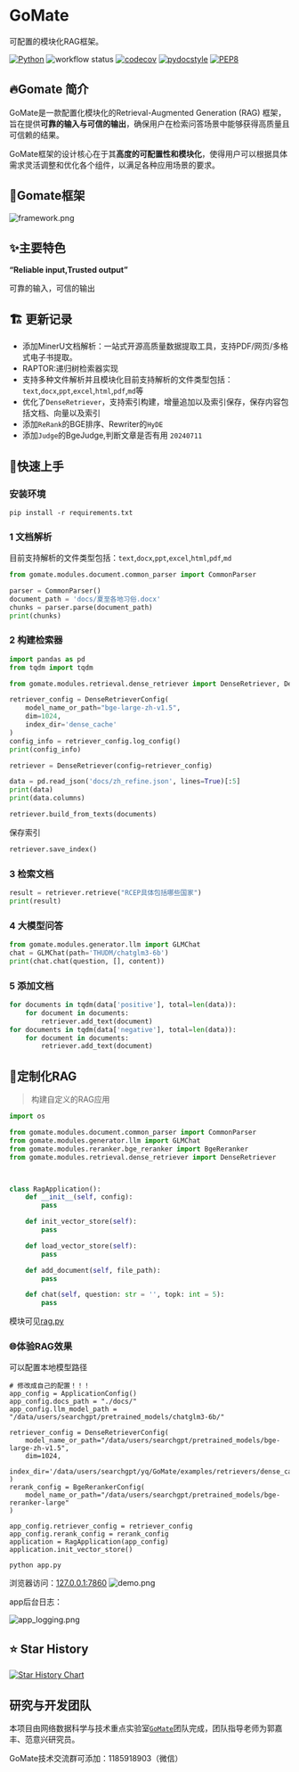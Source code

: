 # GoMate

可配置的模块化RAG框架。

[![Python](https://img.shields.io/badge/Python-3.10.0-3776AB.svg?style=flat)](https://www.python.org)
![workflow status](https://github.com/gomate-community/rageval/actions/workflows/makefile.yml/badge.svg)
[![codecov](https://codecov.io/gh/gomate-community/GoMate/graph/badge.svg?token=eG99uSM8mC)](https://codecov.io/gh/gomate-community/GoMate)
[![pydocstyle](https://img.shields.io/badge/pydocstyle-enabled-AD4CD3)](http://www.pydocstyle.org/en/stable/)
[![PEP8](https://img.shields.io/badge/code%20style-pep8-orange.svg)](https://www.python.org/dev/peps/pep-0008/)


## 🔥Gomate 简介
GoMate是一款配置化模块化的Retrieval-Augmented Generation (RAG) 框架，旨在提供**可靠的输入与可信的输出**，确保用户在检索问答场景中能够获得高质量且可信赖的结果。

GoMate框架的设计核心在于其**高度的可配置性和模块化**，使得用户可以根据具体需求灵活调整和优化各个组件，以满足各种应用场景的要求。

## 🔨Gomate框架
![framework.png](resources%2Fframework.png)
## ✨主要特色

**“Reliable input,Trusted output”**

可靠的输入，可信的输出

## 🏗️ 更新记录

-  添加MinerU文档解析：一站式开源高质量数据提取工具，支持PDF/网页/多格式电子书提取。
-  RAPTOR:递归树检索器实现
- 支持多种文件解析并且模块化目前支持解析的文件类型包括：`text`,`docx`,`ppt`,`excel`,`html`,`pdf`,`md`等
- 优化了`DenseRetriever`，支持索引构建，增量追加以及索引保存，保存内容包括文档、向量以及索引
- 添加`ReRank`的BGE排序、Rewriter的`HyDE`
- 添加`Judge`的BgeJudge,判断文章是否有用 `20240711`
## 🚀快速上手

### 安装环境
```shell
pip install -r requirements.txt
```
### 1 文档解析

目前支持解析的文件类型包括：`text`,`docx`,`ppt`,`excel`,`html`,`pdf`,`md`

```python
from gomate.modules.document.common_parser import CommonParser

parser = CommonParser()
document_path = 'docs/夏至各地习俗.docx'
chunks = parser.parse(document_path)
print(chunks)
```

### 2 构建检索器

```python
import pandas as pd
from tqdm import tqdm

from gomate.modules.retrieval.dense_retriever import DenseRetriever, DenseRetrieverConfig

retriever_config = DenseRetrieverConfig(
    model_name_or_path="bge-large-zh-v1.5",
    dim=1024,
    index_dir='dense_cache'
)
config_info = retriever_config.log_config()
print(config_info)

retriever = DenseRetriever(config=retriever_config)

data = pd.read_json('docs/zh_refine.json', lines=True)[:5]
print(data)
print(data.columns)

retriever.build_from_texts(documents)
```


保存索引
```python
retriever.save_index()
```


### 3 检索文档

```python
result = retriever.retrieve("RCEP具体包括哪些国家")
print(result)
```

### 4 大模型问答
```python
from gomate.modules.generator.llm import GLMChat
chat = GLMChat(path='THUDM/chatglm3-6b')
print(chat.chat(question, [], content))
```

### 5 添加文档

```python
for documents in tqdm(data['positive'], total=len(data)):
    for document in documents:
        retriever.add_text(document)
for documents in tqdm(data['negative'], total=len(data)):
    for document in documents:
        retriever.add_text(document)
```

## 🔧定制化RAG

> 构建自定义的RAG应用

```python
import os

from gomate.modules.document.common_parser import CommonParser
from gomate.modules.generator.llm import GLMChat
from gomate.modules.reranker.bge_reranker import BgeReranker
from gomate.modules.retrieval.dense_retriever import DenseRetriever



class RagApplication():
    def __init__(self, config):
        pass

    def init_vector_store(self):
        pass

    def load_vector_store(self):
        pass

    def add_document(self, file_path):
        pass

    def chat(self, question: str = '', topk: int = 5):
        pass
```

模块可见[rag.py](gomate/applications/rag.py)


### 🌐体验RAG效果
可以配置本地模型路径
```text
# 修改成自己的配置！！！
app_config = ApplicationConfig()
app_config.docs_path = "./docs/"
app_config.llm_model_path = "/data/users/searchgpt/pretrained_models/chatglm3-6b/"

retriever_config = DenseRetrieverConfig(
    model_name_or_path="/data/users/searchgpt/pretrained_models/bge-large-zh-v1.5",
    dim=1024,
    index_dir='/data/users/searchgpt/yq/GoMate/examples/retrievers/dense_cache'
)
rerank_config = BgeRerankerConfig(
    model_name_or_path="/data/users/searchgpt/pretrained_models/bge-reranker-large"
)

app_config.retriever_config = retriever_config
app_config.rerank_config = rerank_config
application = RagApplication(app_config)
application.init_vector_store()
```

```shell
python app.py
```
浏览器访问：[127.0.0.1:7860](127.0.0.1:7860)
![demo.png](resources%2Fdemo.png)

app后台日志：

![app_logging.png](resources%2Fapp_logging.png)
## ⭐️ Star History

[![Star History Chart](https://api.star-history.com/svg?repos=gomate-community/GoMate&type=Date)](https://star-history.com/#gomate-community/GoMate&Date)

## 研究与开发团队
本项目由网络数据科学与技术重点实验室[`GoMate`](https://github.com/gomate-community)团队完成，团队指导老师为郭嘉丰、范意兴研究员。

GoMate技术交流群可添加：1185918903（微信）
